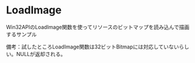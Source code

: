 # LoadImage
Win32APIのLoadImage関数を使ってリソースのビットマップを読み込んで描画するサンプル

備考：試したところLoadImage関数は32ビットBitmapには対応していないらしい。NULLが返却される。
